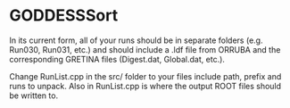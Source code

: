 # GODDESSSort

In its current form, all of your runs should be in separate folders (e.g. Run030, Run031, etc.) and should include a .ldf file from ORRUBA and the corresponding GRETINA files (Digest.dat, Global.dat, etc.).

Change RunList.cpp in the src/ folder to your files include path, prefix and runs to unpack. Also in RunList.cpp is where the output ROOT files should be written to.